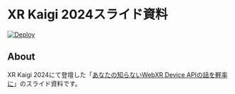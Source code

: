 # XR Kaigi 2024スライド資料

[![Deploy](https://github.com/drumath2237/slides-xrkaigi24-webxrdeviceapi-you-dont-know/actions/workflows/deploy.yml/badge.svg)](https://github.com/drumath2237/slides-xrkaigi24-webxrdeviceapi-you-dont-know/actions/workflows/deploy.yml)

## About

XR Kaigi 2024にて登壇した「[あなたの知らないWebXR Device APIの話を軽率に](https://www.xrkaigi.com/event/9316/module/booth/308916/263783)」のスライド資料です。
